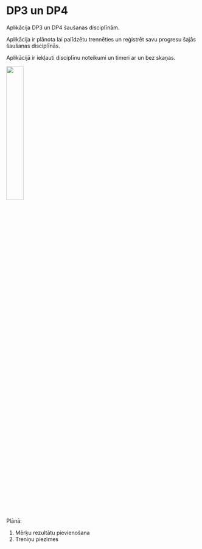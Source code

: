 # DP3 un DP4

Aplikācija DP3 un DP4 šaušanas disciplīnām.

Aplikācija ir plānota lai palīdzētu trennēties un reģistrēt savu progresu šajās šaušanas disciplīnās.

Aplikācijā ir iekļauti disciplīnu noteikumi un timeri ar un bez skaņas.

<img src="https://github.com/MartinsZB/DP3-un-DP4/blob/master/Additions/AppDemo.gif" width="30%">

Plānā:
  1. Mērķu rezultātu pievienošana
  2. Treniņu piezīmes
